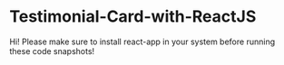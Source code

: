 # Testimonial-Card-with-ReactJS
 Hi! Please make sure to install react-app in your system before running these code snapshots!
